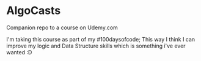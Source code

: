 # AlgoCasts

Companion repo to a course on Udemy.com

I'm taking this course as part of my #100daysofcode;
This way I think I can improve my logic and Data Structure skills which is something i've ever wanted :D